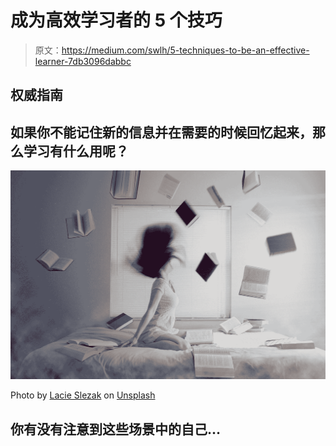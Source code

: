 # 成为高效学习者的 5 个技巧

> 原文：<https://medium.com/swlh/5-techniques-to-be-an-effective-learner-7db3096dabbc>

## 权威指南

## 如果你不能记住新的信息并在需要的时候回忆起来，那么学习有什么用呢？

![](img/d3663b4f27162610dc09e3f542f171b0.png)

Photo by [Lacie Slezak](https://unsplash.com/@nbb_photos?utm_source=medium&utm_medium=referral) on [Unsplash](https://unsplash.com?utm_source=medium&utm_medium=referral)

## 你有没有注意到这些场景中的自己…